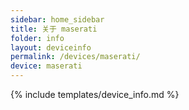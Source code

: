 ```yaml
---
sidebar: home_sidebar
title: 关于 maserati
folder: info
layout: deviceinfo
permalink: /devices/maserati/
device: maserati
---
```

{% include templates/device_info.md %}
